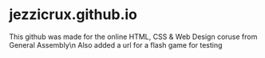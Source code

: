 # jezzicrux.github.io
This github was made for the online HTML, CSS & Web Design coruse from General Assembly\n
Also added a url for a flash game for testing
